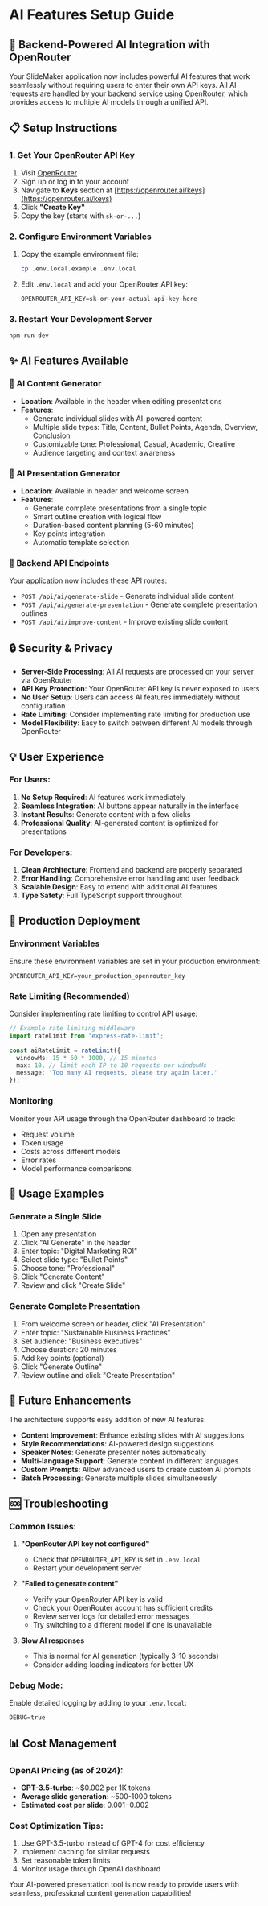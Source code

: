 # AI Features Setup Guide

## 🚀 Backend-Powered AI Integration with OpenRouter

Your SlideMaker application now includes powerful AI features that work seamlessly without requiring users to enter their own API keys. All AI requests are handled by your backend service using OpenRouter, which provides access to multiple AI models through a unified API.

## 📋 Setup Instructions

### 1. Get Your OpenRouter API Key

1. Visit [OpenRouter](https://openrouter.ai/)
2. Sign up or log in to your account
3. Navigate to **Keys** section at [https://openrouter.ai/keys](https://openrouter.ai/keys)
4. Click **"Create Key"**
5. Copy the key (starts with `sk-or-...`)

### 2. Configure Environment Variables

1. Copy the example environment file:
   ```bash
   cp .env.local.example .env.local
   ```

2. Edit `.env.local` and add your OpenRouter API key:
   ```env
   OPENROUTER_API_KEY=sk-or-your-actual-api-key-here
   ```

### 3. Restart Your Development Server

```bash
npm run dev
```

## ✨ AI Features Available

### 🎯 AI Content Generator
- **Location**: Available in the header when editing presentations
- **Features**: 
  - Generate individual slides with AI-powered content
  - Multiple slide types: Title, Content, Bullet Points, Agenda, Overview, Conclusion
  - Customizable tone: Professional, Casual, Academic, Creative
  - Audience targeting and context awareness

### 🎨 AI Presentation Generator
- **Location**: Available in header and welcome screen
- **Features**:
  - Generate complete presentations from a single topic
  - Smart outline creation with logical flow
  - Duration-based content planning (5-60 minutes)
  - Key points integration
  - Automatic template selection

### 🔧 Backend API Endpoints

Your application now includes these API routes:

- `POST /api/ai/generate-slide` - Generate individual slide content
- `POST /api/ai/generate-presentation` - Generate complete presentation outlines
- `POST /api/ai/improve-content` - Improve existing slide content

## 🔒 Security & Privacy

- **Server-Side Processing**: All AI requests are processed on your server via OpenRouter
- **API Key Protection**: Your OpenRouter API key is never exposed to users
- **No User Setup**: Users can access AI features immediately without configuration
- **Rate Limiting**: Consider implementing rate limiting for production use
- **Model Flexibility**: Easy to switch between different AI models through OpenRouter

## 💡 User Experience

### For Users:
1. **No Setup Required**: AI features work immediately
2. **Seamless Integration**: AI buttons appear naturally in the interface
3. **Instant Results**: Generate content with a few clicks
4. **Professional Quality**: AI-generated content is optimized for presentations

### For Developers:
1. **Clean Architecture**: Frontend and backend are properly separated
2. **Error Handling**: Comprehensive error handling and user feedback
3. **Scalable Design**: Easy to extend with additional AI features
4. **Type Safety**: Full TypeScript support throughout

## 🚀 Production Deployment

### Environment Variables
Ensure these environment variables are set in your production environment:

```env
OPENROUTER_API_KEY=your_production_openrouter_key
```

### Rate Limiting (Recommended)
Consider implementing rate limiting to control API usage:

```typescript
// Example rate limiting middleware
import rateLimit from 'express-rate-limit';

const aiRateLimit = rateLimit({
  windowMs: 15 * 60 * 1000, // 15 minutes
  max: 10, // limit each IP to 10 requests per windowMs
  message: 'Too many AI requests, please try again later.'
});
```

### Monitoring
Monitor your API usage through the OpenRouter dashboard to track:
- Request volume
- Token usage
- Costs across different models
- Error rates
- Model performance comparisons

## 🎯 Usage Examples

### Generate a Single Slide
1. Open any presentation
2. Click "AI Generate" in the header
3. Enter topic: "Digital Marketing ROI"
4. Select slide type: "Bullet Points"
5. Choose tone: "Professional"
6. Click "Generate Content"
7. Review and click "Create Slide"

### Generate Complete Presentation
1. From welcome screen or header, click "AI Presentation"
2. Enter topic: "Sustainable Business Practices"
3. Set audience: "Business executives"
4. Choose duration: 20 minutes
5. Add key points (optional)
6. Click "Generate Outline"
7. Review outline and click "Create Presentation"

## 🔮 Future Enhancements

The architecture supports easy addition of new AI features:

- **Content Improvement**: Enhance existing slides with AI suggestions
- **Style Recommendations**: AI-powered design suggestions
- **Speaker Notes**: Generate presenter notes automatically
- **Multi-language Support**: Generate content in different languages
- **Custom Prompts**: Allow advanced users to create custom AI prompts
- **Batch Processing**: Generate multiple slides simultaneously

## 🆘 Troubleshooting

### Common Issues:

1. **"OpenRouter API key not configured"**
   - Check that `OPENROUTER_API_KEY` is set in `.env.local`
   - Restart your development server

2. **"Failed to generate content"**
   - Verify your OpenRouter API key is valid
   - Check your OpenRouter account has sufficient credits
   - Review server logs for detailed error messages
   - Try switching to a different model if one is unavailable

3. **Slow AI responses**
   - This is normal for AI generation (typically 3-10 seconds)
   - Consider adding loading indicators for better UX

### Debug Mode:
Enable detailed logging by adding to your `.env.local`:
```env
DEBUG=true
```

## 📊 Cost Management

### OpenAI Pricing (as of 2024):
- **GPT-3.5-turbo**: ~$0.002 per 1K tokens
- **Average slide generation**: ~500-1000 tokens
- **Estimated cost per slide**: $0.001-$0.002

### Cost Optimization Tips:
1. Use GPT-3.5-turbo instead of GPT-4 for cost efficiency
2. Implement caching for similar requests
3. Set reasonable token limits
4. Monitor usage through OpenAI dashboard

Your AI-powered presentation tool is now ready to provide users with seamless, professional content generation capabilities!